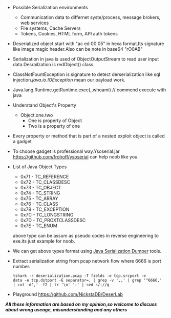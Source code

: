 * Possible Serialization environments
	- Communication data to differnet syste/process, message brokers, web services
	- File systems, Cache Servers
	- Tokens, Cookies, HTML form, API auth tokens  
* Deserialized object start with "ac ed 00 05" in hexa format.Its signature like image magic header.Also can be note in base64 "rO0AB"
* Serialization in java is used of ObjectOutputStream to read user input data.Desrailzation is redObject() class.
* ClassNotFountException is signature to detect derserialization like sql injection.*java.io.IOException* mean our payload work.
* Java.lang.Runtime.getRuntime.exec(,,whoami) // commend execute with java
* Understand Object's Property 
	- Object.one.two
		- One is property of Object 
		- Two is a property of one
* Every property or method that is part of a nested exploit object is called a gadget
* To choose gadget is professional way.Ysoserial.jar https://github.com/frohoff/ysoserial can help noob like you.
* List of Java Object Types 
	- 0x71 - TC_REFERENCE
	- 0x72 - TC_CLASSDESC
	- 0x73 - TC_OBJECT
	- 0x74 - TC_STRING
	- 0x75 - TC_ARRAY
	- 0x76 - TC_CLASS
	- 0x7B - TC_EXCEPTION
	- 0x7C - TC_LONGSTRING
	- 0x7D - TC_PROXTCLASSDESC
	- 0x7E - TC_ENUM

	above type can be assum as pseudo codes in reverse engineering to exe.its just example for noob.
* We can get above types format using [Java Serialization Dumper](https://github.com/NickstaDB/SerializationDumper) tools.
* Extract serialization string from pcap network flow where 6666 is port number.
	```
	tshark -r deserialization.pcap -T fields -e tcp.srcport -e
	data -e tcp.dstport -E separator=, | grep -v ',,' | grep '^6666,'
	| cut -d',' -f2 | tr '\n' ':' | sed s/://g
	```
* Playground https://github.com/NickstaDB/DeserLab

***All these information are based on my opinion,so welcome to discuss about wrong useage, misunderstanding and any others***